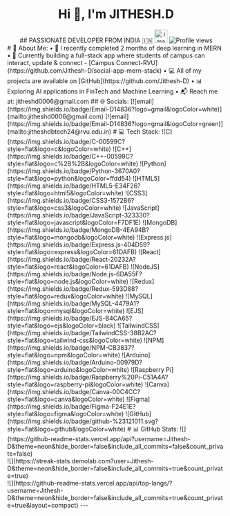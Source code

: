 <div align="center"> <h1>Hi 👋, I'm JITHESH.D</h1> ## PASSIONATE DEVELOPER FROM INDIA 🇮🇳 <img width="30" height="30" alt="image" src="https://github.com/user-attachments/assets/ee569011-8141-41dd-aa6c-7ec20a854fb8" /> <img src="https://komarev.com/ghpvc/?username=Jithesh-D&style=for-the-badge&logo=github" alt="Profile views" /> </div> # 💫 About Me: • 🌱 I recently completed 2 months of deep learning in MERN • 🚀 Currently building a full-stack app where students of campus can interact, update & connect - [Campus Connect-RVU](https://github.com/Jithesh-D/social-app-mern-stack) • 💻 All of my projects are available on [GitHub](https://github.com/Jithesh-D) • 📊 Exploring AI applications in FinTech and Machine Learning • 📬 Reach me at: jitheshd0006@gmail.com ## 🌐 Socials: [![email](https://img.shields.io/badge/Email-D14836?logo=gmail&logoColor=white)](mailto:jitheshd0006@gmail.com) [![email](https://img.shields.io/badge/Email-D14836?logo=gmail&logoColor=green)](mailto:jitheshdbtech24@rvu.edu.in) # 💻 Tech Stack: ![C](https://img.shields.io/badge/C-00599C?style=flat&logo=c&logoColor=white) ![C++](https://img.shields.io/badge/C++-00599C?style=flat&logo=c%2B%2B&logoColor=white) ![Python](https://img.shields.io/badge/Python-3670A0?style=flat&logo=python&logoColor=ffdd54) ![HTML5](https://img.shields.io/badge/HTML5-E34F26?style=flat&logo=html5&logoColor=white) ![CSS3](https://img.shields.io/badge/CSS3-1572B6?style=flat&logo=css3&logoColor=white) ![JavaScript](https://img.shields.io/badge/JavaScript-323330?style=flat&logo=javascript&logoColor=F7DF1E) ![MongoDB](https://img.shields.io/badge/MongoDB-4EA94B?style=flat&logo=mongodb&logoColor=white) ![Express.js](https://img.shields.io/badge/Express.js-404D59?style=flat&logo=express&logoColor=61DAFB) ![React](https://img.shields.io/badge/React-20232A?style=flat&logo=react&logoColor=61DAFB) ![NodeJS](https://img.shields.io/badge/Node.js-6DA55F?style=flat&logo=node.js&logoColor=white) ![Redux](https://img.shields.io/badge/Redux-593D88?style=flat&logo=redux&logoColor=white) ![MySQL](https://img.shields.io/badge/MySQL-4479A1?style=flat&logo=mysql&logoColor=white) ![EJS](https://img.shields.io/badge/EJS-B4CA65?style=flat&logo=ejs&logoColor=black) ![TailwindCSS](https://img.shields.io/badge/TailwindCSS-38B2AC?style=flat&logo=tailwind-css&logoColor=white) ![NPM](https://img.shields.io/badge/NPM-CB3837?style=flat&logo=npm&logoColor=white) ![Arduino](https://img.shields.io/badge/Arduino-00979D?style=flat&logo=arduino&logoColor=white) ![Raspberry Pi](https://img.shields.io/badge/Raspberry%20Pi-C51A4A?style=flat&logo=raspberry-pi&logoColor=white) ![Canva](https://img.shields.io/badge/Canva-00C4CC?style=flat&logo=canva&logoColor=white) ![Figma](https://img.shields.io/badge/Figma-F24E1E?style=flat&logo=figma&logoColor=white) ![GitHub](https://img.shields.io/badge/github-%23121011.svg?style=flat&logo=github&logoColor=white) # 📊 GitHub Stats: ![](https://github-readme-stats.vercel.app/api?username=Jithesh-D&theme=neon&hide_border=false&include_all_commits=false&count_private=false)<br/> ![](https://streak-stats.demolab.com?user=Jithesh-D&theme=neon&hide_border=false&include_all_commits=true&count_private=true)<br/> ![](https://github-readme-stats.vercel.app/api/top-langs/?username=Jithesh-D&theme=neon&hide_border=false&include_all_commits=true&count_private=true&layout=compact) ---
